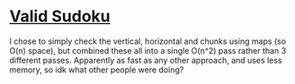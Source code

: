 # [Valid Sudoku](https://leetcode.com/explore/featured/card/top-interview-questions-easy/92/array/769/)

I chose to simply check the vertical, horizontal and chunks using maps (so O(n) space), but combined these all into a single O(n^2) pass rather than 3 different passes.
Apparently as fast as any other approach, and uses less memory, so idk what other people were doing?

